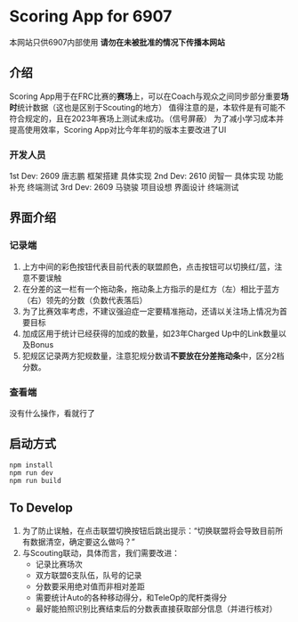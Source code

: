 # Scoring App for 6907

本网站只供6907内部使用
**请勿在未被批准的情况下传播本网站**

## 介绍

Scoring App用于在FRC比赛的**赛场**上，可以在Coach与观众之间同步部分重要**场时**统计数据（这也是区别于Scouting的地方）
值得注意的是，本软件是有可能不符合规定的，且在2023年赛场上测试未成功。（信号屏蔽）
为了减小学习成本并提高使用效率，Scoring App对比今年年初的版本主要改进了UI

### 开发人员

1st Dev: 2609 唐志鹏 框架搭建 具体实现
2nd Dev: 2610 闵智一 具体实现 功能补充 终端测试
3rd Dev: 2609 马骁骏 项目设想 界面设计 终端测试

## 界面介绍

### 记录端

1. 上方中间的彩色按钮代表目前代表的联盟颜色，点击按钮可以切换红/蓝，注意不要误触
2. 在分差的这一栏有一个拖动条，拖动条上方指示的是红方（左）相比于蓝方（右）领先的分数（负数代表落后）
3. 为了比赛效率考虑，不建议强迫症一定要精准拖动，还请以关注场上情况为首要目标
4. 加成区用于统计已经获得的加成的数量，如23年Charged Up中的Link数量以及Bonus
5. 犯规区记录两方犯规数量，注意犯规分数请**不要放在分差拖动条**中，区分2档分数。

### 查看端

没有什么操作，看就行了

## 启动方式

```
npm install
npm run dev
npm run build
```

## To Develop

1. 为了防止误触，在点击联盟切换按钮后跳出提示：“切换联盟将会导致目前所有数据清空，确定要这么做吗？”
2. 与Scouting联动，具体而言，我们需要改进：
   - 记录比赛场次
   - 双方联盟6支队伍，队号的记录
   - 分数要采用绝对值而非相对差距
   - 需要统计Auto的各种移动得分，和TeleOp的爬杆类得分
   - 最好能拍照识别比赛结束后的分数表直接获取部分信息（并进行核对）
